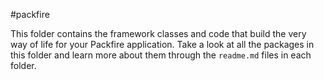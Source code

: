 #packfire

This folder contains the framework classes and code that build the very way of life for your Packfire application. Take a look at all the packages in this folder and learn more about them through the `readme.md` files in each folder.